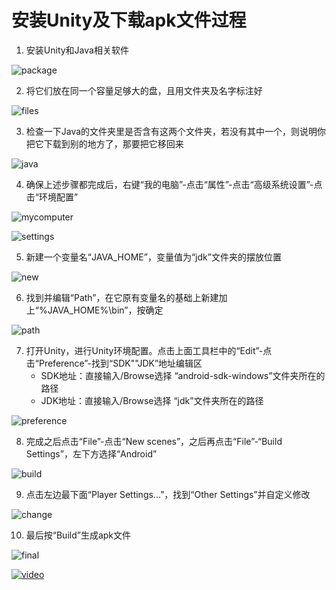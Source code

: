 # 安装Unity及下载apk文件过程

1. 安装Unity和Java相关软件

![package](package.png "package.png")

2. 将它们放在同一个容量足够大的盘，且用文件夹及名字标注好

![files](files.png "files.png")

3. 检查一下Java的文件夹里是否含有这两个文件夹，若没有其中一个，则说明你把它下载到别的地方了，那要把它移回来

![java](java.png "java.png")

4. 确保上述步骤都完成后，右键“我的电脑”-点击“属性”-点击“高级系统设置”-点击“环境配置”

![mycomputer](mycomputer.png "mycomputer.png")

![settings](settings.png "settings.png")

5. 新建一个变量名“JAVA_HOME”，变量值为“jdk”文件夹的摆放位置

![new](new.png "new.png")

6. 找到并编辑“Path”，在它原有变量名的基础上新建加上“%JAVA_HOME%\bin”，按确定

![path](path.png "path.png")

7. 打开Unity，进行Unity环境配置。点击上面工具栏中的“Edit”-点击“Preference”-找到“SDK""JDK”地址编辑区
   - SDK地址：直接输入/Browse选择 “android-sdk-windows”文件夹所在的路径
   - JDK地址：直接输入/Browse选择 “jdk”文件夹所在的路径

![preference](preference.png "preference.png")

8. 完成之后点击“File”-点击“New scenes”，之后再点击“File”-“Build Settings”，左下方选择“Android”

![build](build.png "build.png")

9. 点击左边最下面“Player Settings...”，找到“Other Settings”并自定义修改

![change](change.png "change.png")

10. 最后按“Build”生成apk文件

![final](final.png "final.png")


[![video](http://img.youtube.com/vi/GzdKMVn8avo/0.jpg)](https://v.youku.com/v_show/id_XNDU5MzMxMjQ3Mg==.html "video")


